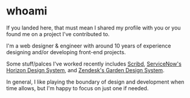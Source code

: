 # whoami

If you landed here, that must mean I shared my profile with you or you found me on a project I've contributed to.

I'm a web designer & engineer with around 10 years of experience designing and/or developing front-end projects.

Some stuff/palces I've worked recently includes [Scribd](https://www.scribd.com/), [ServiceNow's Horizon Design System](https://horizon.servicenow.com), and [Zendesk's Garden Design System]([url](https://garden.zendesk.com/)).

In general, I like playing the boundary of design and development when time allows, but I'm happy to focus on just one if needed.
